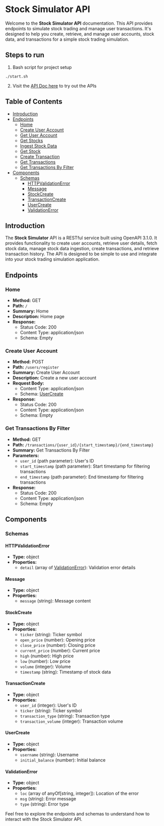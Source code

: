 # Stock Simulator API

Welcome to the **Stock Simulator API** documentation. This API provides endpoints to simulate stock trading and manage user transactions. It's designed to help you create, retrieve, and manage user accounts, stock data, and transactions for a simple stock trading simulation.

## Steps to run
1. Bash script for project setup 
```
./start.sh
```
2. Visit the [API Doc here](http://localhost:8000/docs#/) to try out the APIs
## Table of Contents

- [Introduction](#introduction)
- [Endpoints](#endpoints)
  - [Home](#home)
  - [Create User Account](#create-user-account)
  - [Get User Account](#get-user-account)
  - [Get Stocks](#get-stocks)
  - [Ingest Stock Data](#ingest-stock-data)
  - [Get Stock](#get-stock)
  - [Create Transaction](#create-transaction)
  - [Get Transactions](#get-transactions)
  - [Get Transactions By Filter](#get-transactions-by-filter)
- [Components](#components)
  - [Schemas](#schemas)
    - [HTTPValidationError](#httpvalidationerror)
    - [Message](#message)
    - [StockCreate](#stockcreate)
    - [TransactionCreate](#transactioncreate)
    - [UserCreate](#usercreate)
    - [ValidationError](#validationerror)

## Introduction

The **Stock Simulator** API is a RESTful service built using OpenAPI 3.1.0. It provides functionality to create user accounts, retrieve user details, fetch stock data, manage stock data ingestion, create transactions, and retrieve transaction history. The API is designed to be simple to use and integrate into your stock trading simulation application.

## Endpoints

### Home

- **Method:** GET
- **Path:** `/`
- **Summary:** Home
- **Description:** Home page
- **Response:**
  - Status Code: 200
  - Content Type: application/json
  - Schema: Empty

### Create User Account

- **Method:** POST
- **Path:** `/users/register`
- **Summary:** Create User Account
- **Description:** Create a new user account
- **Request Body:**
  - Content Type: application/json
  - Schema: [UserCreate](#usercreate)
- **Response:**
  - Status Code: 200
  - Content Type: application/json
  - Schema: Empty

<!-- Rest of the endpoints follow the same format... -->

### Get Transactions By Filter

- **Method:** GET
- **Path:** `/transactions/{user_id}/{start_timestamp}/{end_timestamp}`
- **Summary:** Get Transactions By Filter
- **Parameters:**
  - `user_id` (path parameter): User's ID
  - `start_timestamp` (path parameter): Start timestamp for filtering transactions
  - `end_timestamp` (path parameter): End timestamp for filtering transactions
- **Response:**
  - Status Code: 200
  - Content Type: application/json
  - Schema: Empty

## Components

### Schemas

#### HTTPValidationError

- **Type:** object
- **Properties:**
  - `detail` (array of [ValidationError](#validationerror)): Validation error details

#### Message

- **Type:** object
- **Properties:**
  - `message` (string): Message content

#### StockCreate

- **Type:** object
- **Properties:**
  - `ticker` (string): Ticker symbol
  - `open_price` (number): Opening price
  - `close_price` (number): Closing price
  - `current_price` (number): Current price
  - `high` (number): High price
  - `low` (number): Low price
  - `volume` (integer): Volume
  - `timestamp` (string): Timestamp of stock data

#### TransactionCreate

- **Type:** object
- **Properties:**
  - `user_id` (integer): User's ID
  - `ticker` (string): Ticker symbol
  - `transaction_type` (string): Transaction type
  - `transaction_volume` (integer): Transaction volume

#### UserCreate

- **Type:** object
- **Properties:**
  - `username` (string): Username
  - `initial_balance` (number): Initial balance

#### ValidationError

- **Type:** object
- **Properties:**
  - `loc` (array of anyOf[string, integer]): Location of the error
  - `msg` (string): Error message
  - `type` (string): Error type

Feel free to explore the endpoints and schemas to understand how to interact with the Stock Simulator API.
